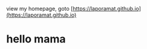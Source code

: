 view my homepage, goto [https://laporamat.github.io](https://laporamat.github.io)
<h1>hello mama</h1>
